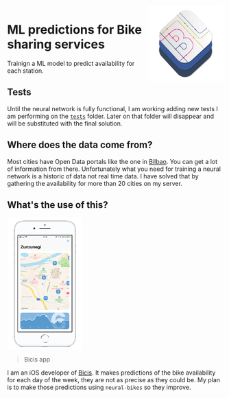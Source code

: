 <img src="resources/neural-bikes_logo.png" width=35% align="right" />

# ML predictions for Bike sharing services

Trainign a ML model to predict availability for each station.

## Tests

Until the neural network is fully functional, I am working adding new tests I am performing on the [`tests`](https://github.com/javierdemartin/neural-bikes/tree/master/tests) folder. Later on that folder will disappear and will be substituted with the final solution.

## Where does the data come from?

Most cities have Open Data portals like the one in [Bilbao](https://www.bilbao.eus/opendata/es/inicio). You can get a lot of information from there. Unfortunately what you need for training a neural network is a historic of data not real time data. I have solved that by gathering the availability for more than 20 cities on my server. 

## What's the use of this?

<img src="resources/bicis.png" width=35% align="center" />

> Bicis app

I am an iOS developer of [Bicis](https://itunes.apple.com/es/app/bicis-bilbon-bizi/id1275889928?mt=8). It makes predictions of the bike availability for each day of the week, they are not as precise as they could be. My plan is to make those predictions using `neural-bikes` so they improve.
